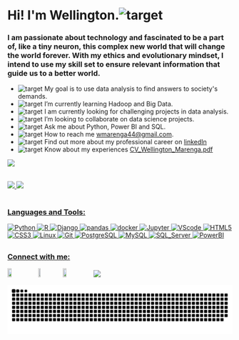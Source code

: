 <h1 align="left">Hi! I'm Wellington.<img src="https://fonts.gstatic.com/s/e/notoemoji/latest/1f44b/512.webp" alt="target" width="25" height="25"/></h1>
<h3 align="left">I am passionate about technology and fascinated to be a part of, like a tiny neuron, this complex new world that will change the world forever. With my ethics and evolutionary mindset, I intend to use my skill set to ensure relevant information that guide us to a better world.</h3>

- <img src="https://fonts.gstatic.com/s/e/notoemoji/latest/1f3af/512.webp" alt="target" width="25" height="25"/> My goal is to use data analysis to find answers to society's demands.
- <img src="https://fonts.gstatic.com/s/e/notoemoji/latest/1f4a1/512.webp" alt="target" width="25" height="25"/> I’m currently learning Hadoop and Big Data.
- <img src="https://fonts.gstatic.com/s/e/notoemoji/latest/1f331/512.webp" alt="target" width="25" height="25"/> I am currently looking for challenging projects in data analysis.
- <img src="https://fonts.gstatic.com/s/e/notoemoji/latest/1f9be/512.webp" alt="target" width="25" height="25"/> I’m looking to collaborate on data science projects.
- <img src="https://fonts.gstatic.com/s/e/notoemoji/latest/1f941/512.webp" alt="target" width="25" height="25"/> Ask me about Python, Power BI and SQL.
- <img src="https://fonts.gstatic.com/s/e/notoemoji/latest/1f48c/512.webp" alt="target" width="25" height="25"/> How to reach me wmarenga44@gmail.com.
- <img src="https://fonts.gstatic.com/s/e/notoemoji/latest/1f463/512.webp" alt="target" width="25" height="25"/> Find out more about my professional career on [linkedIn](https://www.linkedin.com/in/wellington-m-0823372a)
- <img src="https://fonts.gstatic.com/s/e/notoemoji/latest/2705/512.webp" alt="target" width="25" height="25"/> Know about my experiences [CV_Wellington_Marenga.pdf](https://github.com/wmarenga/wmarenga/files/12000051/CV_Wellington_Marenga.pdf)
  
<kbd> <img width=90px src="https://user-images.githubusercontent.com/69227559/252423593-70cf1649-1bba-4717-a2c5-4660a8cbb9cb.jpg"/> </kbd>
</div>

##
<div align="left">
  <a href="https://github.com/wmarenga">
  <img height="180em" src="https://github-readme-stats.vercel.app/api?username=wmarenga&show_icons=true&theme=algolia&include_all_commits=true&count_private=true"/>
  <img height="180em" src="https://github-readme-stats.vercel.app/api/top-langs/?username=wmarenga&layout=compact&langs_count=7&theme=algolia"/>
</div>
<div style="display: inline_block"><br>
  <h3 align="left">Languages and Tools:</h3>

  ![Python](https://img.shields.io/badge/Python-3-4C85F7?style=plastic&logo=python&logoColor=4C85F7&labelColor=FCEB54)
  ![R](https://img.shields.io/badge/R-008ED2?style=plastic&logo=r&logoColor=white)
  ![Django](https://img.shields.io/badge/django-092E20?style=plastic&logo=django&logoColor=white)
  ![pandas](https://img.shields.io/badge/pandas-070A6E?style=plastic&logo=pandas&logoColor=070A6E&labelColor=E4FBFD)
  ![docker](https://img.shields.io/badge/docker-06ADE9?style=plastic&logo=docker&logoColor=06ADE9&labelColor=FFFFFF)
  ![Jupyter](https://img.shields.io/badge/Jupyter-7C7A78?style=plastic&logo=jupyter&logoColor=FF9F0E&labelColor=FFFFFF)
  ![VScode](https://img.shields.io/badge/VScode-0889FA?style=plastic&logo=visualstudiocode&logoColor=0889FA&labelColor=FFFFFF)
  ![HTML5](https://img.shields.io/badge/HTML-5-F96B0C?style=plastic&logo=html5&logoColor=F96B0C&labelColor=FFFFFF)
  ![CSS3](https://img.shields.io/badge/CSS-3-0749FF?style=plastic&logo=html5&logoColor=0749FF&labelColor=FFFFFF)
  ![Linux](https://img.shields.io/badge/Linux-F69415?style=plastic&logo=linux&logoColor=black&labelColor=FFFFFF)
  ![Git](https://img.shields.io/badge/Git-F3493D?style=plastic&logo=git&logoColor=F3493D&labelColor=FFFFFF)
  ![PostgreSQL](https://img.shields.io/badge/PostgreSQL-2276A6?style=plastic&logo=postgresql&logoColor=2276A6&labelColor=FFFFFF)
  ![MySQL](https://img.shields.io/badge/MySQL-F3A012?style=plastic&logo=mysql&logoColor=165884&labelColor=white)
  ![SQL_Server](https://img.shields.io/badge/SQL_Server-807C7C?style=plastic&logo=microsoftsqlserver&logoColor=E80303&labelColor=white)
  ![PowerBI](https://img.shields.io/badge/PowerBI-EE9E00?style=plastic&logo=powerbi&logoColor=FCB21D&labelColor=white)
  
  ##

<div>
  <div>
  <h3 align="left">Connect with me:</h3>
  <a href="https://discord.gg/HtJ7Yq2Ztm" target="_blank"><img src="https://img.shields.io/badge/Discord-B3B8FF?style=plastic&logo=discord&logoColor=245DF9&labelColor=DFE8FF" target="_black" width=13% height=13%")></a>
  <a href = "mailto:wmarenga44@gmail.com"><img src="https://img.shields.io/badge/Gmail-EEE3D4?style=plastic&logo=gmail&logoColor=DA4A2D" target="_blank" width=10% height=10%></a>
  <a href="https://www.linkedin.com/in/wellington-m-0823372a" target="_blank"><img src="https://img.shields.io/badge/LinkedIn-68A5FF?style=plastic&logo=linkedin&logoColor=1A68DC&labelColor=FFFFFF" target="_blank" width=13% height=13%"></a>
  <a href="https://instagram.com/marengadev" target="_blank"><img src="https://img.shields.io/badge/-Instagram-%23E4405F?style=for-the-badge&logo=instagram&logoColor=white" target="_blank"></a>
 
  ![Snake animation](https://github.com/wmarenga/wmarenga/blob/output/github-contribution-grid-snake.svg)
 </div>
</div>
